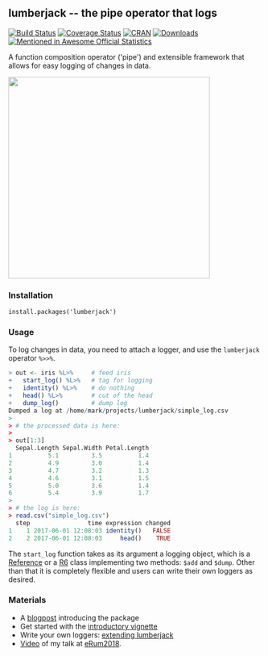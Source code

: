 ## lumberjack -- the pipe operator that logs
[![Build Status](https://travis-ci.org/markvanderloo/lumberjack.svg?branch=master)](https://travis-ci.org/markvanderloo/lumberjack)
[![Coverage Status](https://coveralls.io/repos/markvanderloo/lumberjack/badge.svg?branch=master&service=github)](https://coveralls.io/github/markvanderloo/lumberjack?branch=master)
[![CRAN](http://www.r-pkg.org/badges/version/lumberjack)](http://cran.r-project.org/package=lumberjack/)
[![Downloads](http://cranlogs.r-pkg.org/badges/lumberjack)](http://www.r-pkg.org/pkg/lumberjack)[![Mentioned in Awesome Official Statistics ](https://awesome.re/mentioned-badge.svg)](http://www.awesomeofficialstatistics.org)




A function composition operator ('pipe') and extensible framework
that allows for easy logging of changes in data.

<a href="https://asciinema.org/a/5wbyzkgvrif4884n41gmstjg0"><img src="https://asciinema.org/a/5wbyzkgvrif4884n41gmstjg0.png" width=400></a>

### Installation


```
install.packages('lumberjack')
```

### Usage

To log changes in data, you need to attach a logger, and use the `lumberjack` operator `%>>%`.

```r
> out <- iris %L>%     # feed iris
+   start_log() %L>%   # tag for logging
+   identity() %L>%    # do nothing
+   head() %L>%        # cut of the head
+   dump_log()         # dump log
Dumped a log at /home/mark/projects/lumberjack/simple_log.csv
> 
> # the processed data is here:
> 
> out[1:3]
  Sepal.Length Sepal.Width Petal.Length
1          5.1         3.5          1.4
2          4.9         3.0          1.4
3          4.7         3.2          1.3
4          4.6         3.1          1.5
5          5.0         3.6          1.4
6          5.4         3.9          1.7
> 
> # the log is here:
> read.csv("simple_log.csv")
  step                time expression changed
1    1 2017-06-01 12:08:03 identity()   FALSE
2    2 2017-06-01 12:08:03     head()    TRUE
```

The `start_log` function takes as its argument a logging object, which is a
[Reference](http://adv-r.had.co.nz/R5.html) or a
[R6](https://cran.r-project.org/web/packages/R6/vignettes/Introduction.html)
class implementing two methods: `$add` and `$dump`.  Other than that it is
completely flexible and users can write their own loggers as desired.

### Materials

- A [blogpost](http://www.markvanderloo.eu/yaRb/2017/06/23/track-changes-in-data-with-the-lumberjack/) introducing the package
- Get started with the [introductory vignette](https://cran.r-project.org/web/packages/lumberjack/vignettes/intro.html)
- Write your own loggers: [extending lumberjack](https://cran.r-project.org/web/packages/lumberjack/vignettes/extending.html)
- [Video](https://www.youtube.com/watch?v=DNZs0CHBU4s&t=) of my talk at [eRum2018](https://2018.erum.io/).

